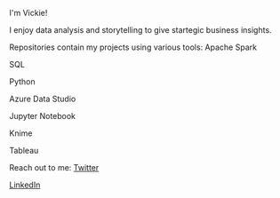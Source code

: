 I'm Vickie!

I enjoy data analysis and storytelling to give startegic business insights.

Repositories contain my projects using various tools:
Apache Spark

SQL

Python

Azure Data Studio

Jupyter Notebook

Knime

Tableau

Reach out to me:
[Twitter](https://mobile.twitter.com/EmesamaVictoria)

[LinkedIn](https://www.linkedin.com/in/victoria-emesama-82160a176/)
